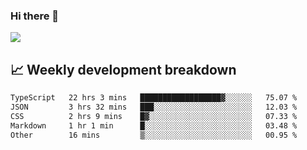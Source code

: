 ### Hi there 👋
<img align="center" src="https://github-readme-stats.vercel.app/api?username=Tumao727&show_icons=true&hide_title=true&theme=dracula" />


## 📈 Weekly development breakdown
<!--START_SECTION:waka-->

```txt
TypeScript   22 hrs 3 mins   ██████████████████▓░░░░░░   75.07 %
JSON         3 hrs 32 mins   ███░░░░░░░░░░░░░░░░░░░░░░   12.03 %
CSS          2 hrs 9 mins    █▓░░░░░░░░░░░░░░░░░░░░░░░   07.33 %
Markdown     1 hr 1 min      █░░░░░░░░░░░░░░░░░░░░░░░░   03.48 %
Other        16 mins         ▒░░░░░░░░░░░░░░░░░░░░░░░░   00.95 %
```

<!--END_SECTION:waka-->